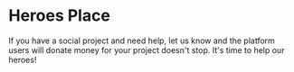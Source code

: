 # Heroes Place
If you have a social project and need help, let us know and the platform users will donate money for your project doesn't stop.
It's time to help our heroes!
